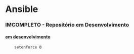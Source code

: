  Ansible
=======================

### IMCOMPLETO - Repositório em Desenvolvimento

#### em desenvolvimento

		setenforce 0
